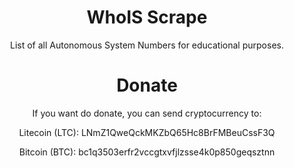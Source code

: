 <h1 align="center">WhoIS Scrape</h1><p align="center">List of all Autonomous System Numbers for educational purposes.</p>

<h1 align="center">Donate</h1>
<p align="center">If you want do donate, you can send cryptocurrency to:</p>
<p align="center">Litecoin (LTC): LNmZ1QweQckMKZbQ65Hc8BrFMBeuCssF3Q
<p align="center">Bitcoin (BTC): bc1q3503erfr2vccgtxvfjlzsse4k0p850geqsztnn
